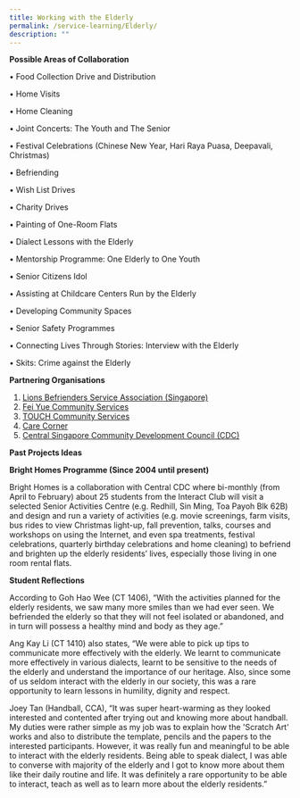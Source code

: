 ```yaml
---
title: Working with the Elderly
permalink: /service-learning/Elderly/
description: ""
---
```

**Possible Areas of Collaboration** 

• Food Collection Drive and Distribution

• Home Visits

• Home Cleaning

• Joint Concerts: The Youth and The Senior

• Festival Celebrations (Chinese New Year, Hari Raya Puasa, Deepavali, Christmas)

• Befriending

• Wish List Drives

• Charity Drives

• Painting of One-Room Flats

• Dialect Lessons with the Elderly

• Mentorship Programme: One Elderly to One Youth

• Senior Citizens Idol

• Assisting at Childcare Centers Run by the Elderly

• Developing Community Spaces

• Senior Safety Programmes

• Connecting Lives Through Stories: Interview with the Elderly

• Skits: Crime against the Elderly

**Partnering Organisations** 

1.  [Lions Befrienders Service Association (Singapore)](http://www.lionsbefrienders.org.sg/)
2.  [Fei Yue Community Services](http://www.fycs.org/index.cfm?GPID=35)
3.  [TOUCH Community Services](http://www.touch.org.sg/volunteer)
4.  [Care Corner](http://www.carecorner.org.sg/services_elderly.html)
5.  [Central Singapore Community Development Council (CDC)](http://www.pa.gov.sg/our-network/community-development-councils/central-singapore-cdc.html) 

**Past Projects Ideas** 

**Bright Homes Programme (Since 2004 until present)**

Bright Homes is a collaboration with Central CDC where bi-monthly (from April to February) about 25 students from the Interact Club will visit a selected Senior Activities Centre (e.g. Redhill, Sin Ming, Toa Payoh Blk 62B) and design and run a variety of activities (e.g. movie screenings, farm visits, bus rides to view Christmas light-up, fall prevention, talks, courses and workshops on using the Internet, and even spa treatments, festival celebrations, quarterly birthday celebrations and home cleaning) to befriend and brighten up the elderly residents’ lives, especially those living in one room rental flats.

**Student Reflections** 

According to Goh Hao Wee (CT 1406), “With the activities planned for the elderly residents, we saw many more smiles than we had ever seen. We befriended the elderly so that they will not feel isolated or abandoned, and in turn will possess a healthy mind and body as they age.”

Ang Kay Li (CT 1410) also states, “We were able to pick up tips to communicate more effectively with the elderly. We learnt to communicate more effectively in various dialects, learnt to be sensitive to the needs of the elderly and understand the importance of our heritage. Also, since some of us seldom interact with the elderly in our society, this was a rare opportunity to learn lessons in humility, dignity and respect.

Joey Tan (Handball, CCA), “It was super heart-warming as they looked interested and contented after trying out and knowing more about handball. My duties were rather simple as my job was to explain how the 'Scratch Art' works and also to distribute the template, pencils and the papers to the interested participants. However, it was really fun and meaningful to be able to interact with the elderly residents. Being able to speak dialect, I was able to converse with majority of the elderly and I got to know more about them like their daily routine and life. It was definitely a rare opportunity to be able to interact, teach as well as to learn more about the elderly residents.”